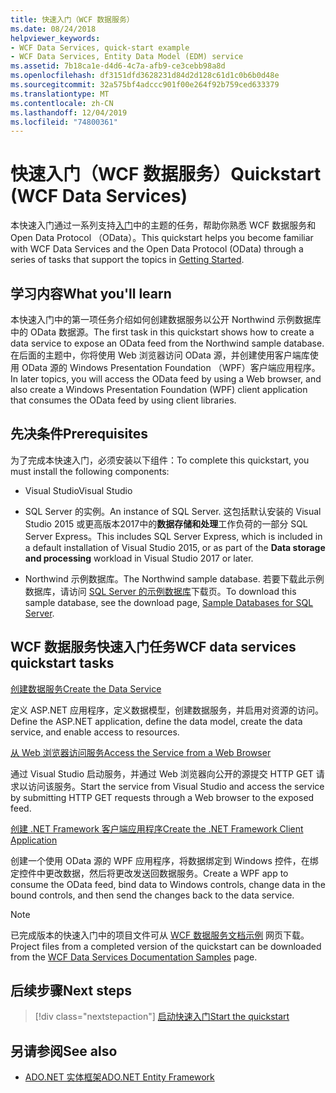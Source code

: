 ```yaml
---
title: 快速入门（WCF 数据服务）
ms.date: 08/24/2018
helpviewer_keywords:
- WCF Data Services, quick-start example
- WCF Data Services, Entity Data Model (EDM) service
ms.assetid: 7b18ca1e-d4d6-4c7a-afb9-ce3cebb98a8d
ms.openlocfilehash: df3151dfd3628231d84d2d128c61d1c0b6b0d48e
ms.sourcegitcommit: 32a575bf4adccc901f00e264f92b759ced633379
ms.translationtype: MT
ms.contentlocale: zh-CN
ms.lasthandoff: 12/04/2019
ms.locfileid: "74800361"
---
```

# <a name="quickstart-wcf-data-services"></a><span data-ttu-id="43e43-102">快速入门（WCF 数据服务）</span><span class="sxs-lookup"><span data-stu-id="43e43-102">Quickstart (WCF Data Services)</span></span>

<span data-ttu-id="43e43-103">本快速入门通过一系列支持[入门](getting-started-with-wcf-data-services.md)中的主题的任务，帮助你熟悉 WCF 数据服务和 Open Data Protocol （OData）。</span><span class="sxs-lookup"><span data-stu-id="43e43-103">This quickstart helps you become familiar with WCF Data Services and the Open Data Protocol (OData) through a series of tasks that support the topics in [Getting Started](getting-started-with-wcf-data-services.md).</span></span>

## <a name="what-youll-learn"></a><span data-ttu-id="43e43-104">学习内容</span><span class="sxs-lookup"><span data-stu-id="43e43-104">What you'll learn</span></span>

<span data-ttu-id="43e43-105">本快速入门中的第一项任务介绍如何创建数据服务以公开 Northwind 示例数据库中的 OData 数据源。</span><span class="sxs-lookup"><span data-stu-id="43e43-105">The first task in this quickstart shows how to create a data service to expose an OData feed from the Northwind sample database.</span></span> <span data-ttu-id="43e43-106">在后面的主题中，你将使用 Web 浏览器访问 OData 源，并创建使用客户端库使用 OData 源的 Windows Presentation Foundation （WPF）客户端应用程序。</span><span class="sxs-lookup"><span data-stu-id="43e43-106">In later topics, you will access the OData feed by using a Web browser, and also create a Windows Presentation Foundation (WPF) client application that consumes the OData feed by using client libraries.</span></span>

## <a name="prerequisites"></a><span data-ttu-id="43e43-107">先决条件</span><span class="sxs-lookup"><span data-stu-id="43e43-107">Prerequisites</span></span>

<span data-ttu-id="43e43-108">为了完成本快速入门，必须安装以下组件：</span><span class="sxs-lookup"><span data-stu-id="43e43-108">To complete this quickstart, you must install the following components:</span></span>

- <span data-ttu-id="43e43-109">Visual Studio</span><span class="sxs-lookup"><span data-stu-id="43e43-109">Visual Studio</span></span>

- <span data-ttu-id="43e43-110">SQL Server 的实例。</span><span class="sxs-lookup"><span data-stu-id="43e43-110">An instance of SQL Server.</span></span> <span data-ttu-id="43e43-111">这包括默认安装的 Visual Studio 2015 或更高版本2017中的**数据存储和处理**工作负荷的一部分 SQL Server Express。</span><span class="sxs-lookup"><span data-stu-id="43e43-111">This includes SQL Server Express, which is included in a default installation of Visual Studio 2015, or as part of the **Data storage and processing** workload in Visual Studio 2017 or later.</span></span>

- <span data-ttu-id="43e43-112">Northwind 示例数据库。</span><span class="sxs-lookup"><span data-stu-id="43e43-112">The Northwind sample database.</span></span> <span data-ttu-id="43e43-113">若要下载此示例数据库，请访问 [SQL Server 的示例数据库](https://go.microsoft.com/fwlink/?linkid=24758)下载页。</span><span class="sxs-lookup"><span data-stu-id="43e43-113">To download this sample database, see the download page, [Sample Databases for SQL Server](https://go.microsoft.com/fwlink/?linkid=24758).</span></span>

## <a name="wcf-data-services-quickstart-tasks"></a><span data-ttu-id="43e43-114">WCF 数据服务快速入门任务</span><span class="sxs-lookup"><span data-stu-id="43e43-114">WCF data services quickstart tasks</span></span>

 [<span data-ttu-id="43e43-115">创建数据服务</span><span class="sxs-lookup"><span data-stu-id="43e43-115">Create the Data Service</span></span>](creating-the-data-service.md)

 <span data-ttu-id="43e43-116">定义 ASP.NET 应用程序，定义数据模型，创建数据服务，并启用对资源的访问。</span><span class="sxs-lookup"><span data-stu-id="43e43-116">Define the ASP.NET application, define the data model, create the data service, and enable access to resources.</span></span>

 [<span data-ttu-id="43e43-117">从 Web 浏览器访问服务</span><span class="sxs-lookup"><span data-stu-id="43e43-117">Access the Service from a Web Browser</span></span>](accessing-the-service-from-a-web-browser-wcf-data-services-quickstart.md)

 <span data-ttu-id="43e43-118">通过 Visual Studio 启动服务，并通过 Web 浏览器向公开的源提交 HTTP GET 请求以访问该服务。</span><span class="sxs-lookup"><span data-stu-id="43e43-118">Start the service from Visual Studio and access the service by submitting HTTP GET requests through a Web browser to the exposed feed.</span></span>

 [<span data-ttu-id="43e43-119">创建 .NET Framework 客户端应用程序</span><span class="sxs-lookup"><span data-stu-id="43e43-119">Create the .NET Framework Client Application</span></span>](creating-the-dotnet-client-application-wcf-data-services-quickstart.md)

 <span data-ttu-id="43e43-120">创建一个使用 OData 源的 WPF 应用程序，将数据绑定到 Windows 控件，在绑定控件中更改数据，然后将更改发送回数据服务。</span><span class="sxs-lookup"><span data-stu-id="43e43-120">Create a WPF app to consume the OData feed, bind data to Windows controls, change data in the bound controls, and then send the changes back to the data service.</span></span>

> [!NOTE]
> <span data-ttu-id="43e43-121">已完成版本的快速入门中的项目文件可从 [WCF 数据服务文档示例](https://go.microsoft.com/fwlink/?LinkId=179994) 网页下载。</span><span class="sxs-lookup"><span data-stu-id="43e43-121">Project files from a completed version of the quickstart can be downloaded from the [WCF Data Services Documentation Samples](https://go.microsoft.com/fwlink/?LinkId=179994) page.</span></span>

## <a name="next-steps"></a><span data-ttu-id="43e43-122">后续步骤</span><span class="sxs-lookup"><span data-stu-id="43e43-122">Next steps</span></span>

> [!div class="nextstepaction"]
> [<span data-ttu-id="43e43-123">启动快速入门</span><span class="sxs-lookup"><span data-stu-id="43e43-123">Start the quickstart</span></span>](creating-the-data-service.md)

## <a name="see-also"></a><span data-ttu-id="43e43-124">另请参阅</span><span class="sxs-lookup"><span data-stu-id="43e43-124">See also</span></span>

- [<span data-ttu-id="43e43-125">ADO.NET 实体框架</span><span class="sxs-lookup"><span data-stu-id="43e43-125">ADO.NET Entity Framework</span></span>](../adonet/ef/index.md)
